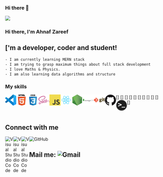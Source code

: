 ### Hi there 👋

<!--
**ahnaf-official1/ahnaf-official1** is a ✨ _special_ ✨ repository because its `README.md` (this file) appears on your GitHub profile.

Here are some ideas to get you started:

- 🔭 I’m currently working on ...
- 🌱 I’m currently learning ...
- 👯 I’m looking to collaborate on ...
- 🤔 I’m looking for help with ...
- 💬 Ask me about ...
- 📫 How to reach me: ...
- 😄 Pronouns: ...
- ⚡ Fun fact: ...
-->
![](https://komarev.com/ghpvc/?username=ahnaf-official1&color=green)

### Hi there, I'm Ahnaf Zareef

## ['m a developer, coder and student!
    - I am currently learning MERN stack
    - I am trying to grasp maximum things about full stack development
    - I love Maths & Physics.
    - I am also learning data algorithms and structure

### My skills

[<img align="left" alt="Visual Studio Code" width="36px" src="https://raw.githubusercontent.com/github/explore/80688e429a7d4ef2fca1e82350fe8e3517d3494d/topics/visual-studio-code/visual-studio-code.png" />]
[<img align="left" alt="HTML5" width="36px" src="https://raw.githubusercontent.com/github/explore/80688e429a7d4ef2fca1e82350fe8e3517d3494d/topics/html/html.png" />]
[<img align="left" alt="CSS3" width="36px" src="https://raw.githubusercontent.com/github/explore/80688e429a7d4ef2fca1e82350fe8e3517d3494d/topics/css/css.png" />]
[<img align="left" alt="Sass" width="36px" src="https://raw.githubusercontent.com/github/explore/80688e429a7d4ef2fca1e82350fe8e3517d3494d/topics/sass/sass.png" />]
[<img align="left" alt="JavaScript" width="36px" src="https://raw.githubusercontent.com/github/explore/80688e429a7d4ef2fca1e82350fe8e3517d3494d/topics/javascript/javascript.png" />]
[<img align="left" alt="React" width="36px" src="https://raw.githubusercontent.com/github/explore/80688e429a7d4ef2fca1e82350fe8e3517d3494d/topics/react/react.png" />]
[<img align="left" alt="Node.js" width="36px" src="https://raw.githubusercontent.com/github/explore/80688e429a7d4ef2fca1e82350fe8e3517d3494d/topics/nodejs/nodejs.png" />]
[<img align="left" alt="MongoDB" width="36px" src="https://raw.githubusercontent.com/github/explore/80688e429a7d4ef2fca1e82350fe8e3517d3494d/topics/mongodb/mongodb.png" />]
[<img align="left" alt="Git" width="36px" src="https://raw.githubusercontent.com/github/explore/80688e429a7d4ef2fca1e82350fe8e3517d3494d/topics/git/git.png" />]
[<img align="left" alt="GitHub" width="36px" src="https://raw.githubusercontent.com/github/explore/78df643247d429f6cc873026c0622819ad797942/topics/github/github.png" />]
[<img align="left" alt="Terminal" width="36px" src="https://raw.githubusercontent.com/github/explore/80688e429a7d4ef2fca1e82350fe8e3517d3494d/topics/terminal/terminal.png" />]

<br>

## Connect with me

[<img align="left" alt="Visual Studio Code" width="26px" src="http://i.imgur.com/tXSoThF.png" />][twitter]
[<img align="left" alt="Visual Studio Code" width="26px" src="http://i.imgur.com/P3YfQoD.png" />][facebook]
[<img align="left" alt="Visual Studio Code" width="26px" src="https://i.imgur.com/RIefvk9.png" />][linkdein]
![GitHub](https://img.shields.io/badge/github-%23121011.svg?style=for-the-badge&logo=github&logoColor=white)

## Mail me: ![Gmail](https://img.shields.io/badge/Gmail-D14836?style=for-the-badge&logo=gmail&logoColor=white)
<br>

[twitter]: https://twitter.com/AhnafZareef
[facebook]: https://www.facebook.com/ahnaf.zareef.6/
[mail]: mailto:"ahnafzareef2007@gmail.com"
[linkdein]: https://www.linkedin.com/in/ahnaf-zareef-201596216/
[github]: http://www.github.com/ahnaf-official1

<!--  Grab your social icons from https://github.com/carlsednaoui/gitsocial -->
